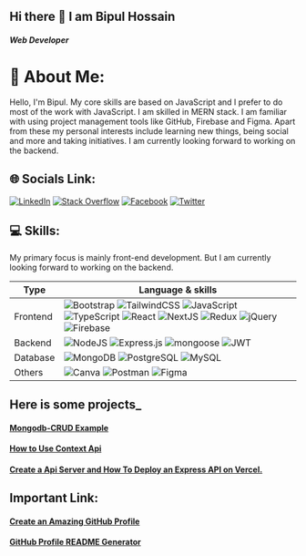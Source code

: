 ## Hi there 👋 I am Bipul Hossain
##### Web Developer


# 💫 About Me:
Hello, I'm Bipul. My core skills are based on JavaScript and I prefer to do most of the work with JavaScript. I am skilled in MERN stack. I am familiar with using project management tools like GitHub, Firebase and Figma. Apart from these my personal interests include learning new things, being social and more and taking initiatives. I am currently looking forward to working on the backend.


## 🌐 Socials Link:
[![LinkedIn](https://img.shields.io/badge/LinkedIn-%230077B5.svg?logo=linkedin&logoColor=white)](https://linkedin.com/in/bipul-hossain/) [![Stack Overflow](https://img.shields.io/badge/-Stackoverflow-FE7A16?logo=stack-overflow&logoColor=white)](https://stackoverflow.com/users/21973753/bipul-hossain) [![Facebook](https://img.shields.io/badge/Facebook-%231877F2.svg?logo=Facebook&logoColor=white)](https://www.facebook.com/bipul.pgmr/) [![Twitter](https://img.shields.io/badge/Twitter-%231DA1F2.svg?logo=Twitter&logoColor=white)](https://twitter.com/https://twitter.com/bipul_hossein) 


## 💻 Skills:
My primary focus is mainly front-end development. But I am currently looking forward to working on the backend. 

|      Type      | Language & skills                                               |
|----------------|-----------------------------------------------------------------|
| Frontend       | ![Bootstrap](https://img.shields.io/badge/bootstrap-%23563D7C.svg?style=flat-square&logo=bootstrap&logoColor=white) ![TailwindCSS](https://img.shields.io/badge/tailwindcss-%2338B2AC.svg?style=flat-square&logo=tailwind-css&logoColor=white) ![JavaScript](https://img.shields.io/badge/javascript-%23323330.svg?style=flat-square&logo=javascript&logoColor=%23F7DF1E) ![TypeScript](https://img.shields.io/badge/typescript-%23007ACC.svg?style=flat-square&logo=typescript&logoColor=white)  ![React](https://img.shields.io/badge/react-%2320232a.svg?style=flat-square&logo=react&logoColor=%2361DAFB) ![NextJS](https://img.shields.io/badge/next.js-000000?style=flat-square&logo=nextdotjs&logoColor=white) ![Redux](https://img.shields.io/badge/redux-%23593d88.svg?style=flat-square&logo=redux&logoColor=white) ![jQuery](https://img.shields.io/badge/jquery-%230769AD.svg?style=flat-square&logo=jquery&logoColor=white) ![Firebase](https://img.shields.io/badge/firebase-%23039BE5.svg?style=flat-square&logo=firebase)                            |
| Backend        | ![NodeJS](https://img.shields.io/badge/node.js-6DA55F?style=flat-square&logo=node.js&logoColor=white) ![Express.js](https://img.shields.io/badge/express.js-%23404d59.svg?style=flat-square&logo=express&logoColor=%2361DAFB) ![mongoose](https://img.shields.io/badge/mongoose-red?style=flat-square&logo=mongoose) ![JWT](https://img.shields.io/badge/JWT-black?style=flat-square&logo=JSON%20web%20tokens)                                                          |
| Database       | ![MongoDB](https://img.shields.io/badge/MongoDB-%234ea94b.svg?style=flat-square&logo=mongodb&logoColor=white) ![PostgreSQL](https://img.shields.io/badge/postgresql-white?style=flat-square&logo=postgresql) ![MySQL](https://shields.io/badge/MySQL-lightgrey?logo=mysql&style=flat-square&logoColor=white&labelColor=blue)                                                                   |
| Others         | ![Canva](https://img.shields.io/badge/Canva-%2300C4CC.svg?style=flat-square&logo=Canva&logoColor=white) ![Postman](https://img.shields.io/badge/Postman-FF6C37?style=flat-square&logo=postman&logoColor=white) ![Figma](https://img.shields.io/badge/figma-%23F24E1E.svg?style=flat-square&logo=figma&logoColor=white)                    |


## Here is some projects_
#### [Mongodb-CRUD Example](https://github.com/bipul-hossein/Mongodb-CRUD/blob/main/README.md)
#### [How to Use Context Api](https://github.com/bipul-hossein/How-to-use-Context)
#### [Create a Api Server and How To Deploy an Express API on Vercel.](https://github.com/bipul-hossein/frist-api-deploy)

## Important Link:
#### [Create an Amazing GitHub Profile](https://www.youtube.com/watch?v=5MJq-1lprlU)
#### [GitHub Profile README Generator](https://arturssmirnovs.github.io/github-profile-readme-generator/)
